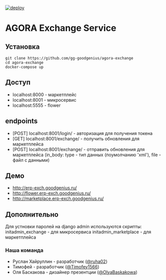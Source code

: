 [![deploy](https://github.com/gg-goodgenius/agora-exchange/actions/workflows/deploy.yml/badge.svg)](https://github.com/gg-goodgenius/agora-exchange/actions/workflows/deploy.yml)
# AGORA Exchange Service

## Установка 
```
git clone https://github.com/gg-goodgenius/agora-exchange
cd agora-exchange
docker-compose up 
```

## Доступ
- localhost:8000 - маркетплейс
- localhost:8001 - микросервис
- localhost:5555 - flower

## endpoints
- [POST] localhost:8001/login/ - авторизация для получения токена
- [GET] localhost:8001/exchange/ - получить обновления для маркетплейса
- [POST] localhost:8001/exchange/ - отправить обновления для маркетплейса (in_body: type - тип данных (поумолчанию 'xml'), file - файл с данными)

## Демо
- http://erp-exch.goodgenius.ru/
- http://flower.erp-exch.goodgenius.ru/
- http://marketplace.erp-exch.goodgenius.ru/

## Дополнительно
Для устновки паролей на django admin используются скрипты:
initadmin_exchange - для микросервиса
initadmin_marketplace - для маркетплейса

### Наша команда 
- Руслан Хайруллин - разработчик ([@ruha02](https://t.me/ruha02))
- Тимофей - разработчик ([@Timofey1566](https://t.me/Timofey1566))
- Оля Баскакова - дизайнер презентции ([@OlyaBaskakowa](https://t.me/OlyaBaskakowa))

